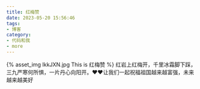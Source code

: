 ```yaml
---
title: 红梅赞
date: 2023-05-20 15:56:46
tags:
- 博客
category:
- 代码和我
- more
---
```

{% asset_img lkkJXN.jpg This is 红梅赞 %}
红岩上红梅开，千里冰霜脚下踩，三九严寒何所惧，一片丹心向阳开。❤❤让我们一起祝福祖国越来越富强，未来越来越美好